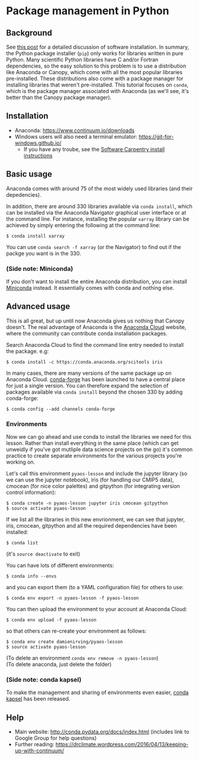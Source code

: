 # Package management in Python

## Background

See [this post](https://drclimate.wordpress.com/2014/10/30/software-installation-explained/)
for a detailed discussion of software installation. 
In summary, the Python package installer (`pip`) only works for libraries written in pure Python.
Many scientific Python libraries have C and/or Fortran dependencies,
so the easy solution to this problem is to use a distribution like Anaconda or Canopy, 
which come with all the most popular libraries pre-installed.
These distributions also come with a package manager for installing libraries that weren't pre-installed.
This tutorial focuses on `conda`, which is the package manager associated with Anaconda
(as we'll see, it's better than the Canopy package manager).

## Installation

* Anaconda: https://www.continuum.io/downloads
* Windows users will also need a terminal emulator: https://git-for-windows.github.io/
  * If you have any troube, see the [Software Carpentry install instructions](https://swcarpentry.github.io/workshop-template/) 

## Basic usage

Anaconda comes with around 75 of the most widely used libraries (and their depedencies).

In addition, there are around 330 libraries available via `conda install`,
which can be installed via the Anaconda Navigator graphical user interface or at the command line.
For instance, installing the popular `xarray` library can be achieved
by simply entering the following at the command line:  
```
$ conda install xarray
```
You can use `conda search -f xarray` (or the Navigator) to find out if the packge you want is in the 330.

### (Side note: Miniconda)

If you don't want to install the entire Anaconda distribution,
you can install [Miniconda](http://conda.pydata.org/miniconda.html) instead.
It essentially comes with conda and nothing else.


## Advanced usage

This is all great, but up until now Anaconda gives us nothing that Canopy doesn't.
The real advantage of Anaconda is the [Anaconda Cloud](https://anaconda.org) website,
where the community can contribute conda installation packages.

Search Anaconda Cloud to find the command line entry needed to install the package. e.g:
```
$ conda install -c https://conda.anaconda.org/scitools iris
```

In many cases, there are many versions of the same package up on Anaconda Cloud.
[conda-forge](https://conda-forge.github.io/) has been launched to have a central place for just a single version.
You can therefore expand the selection of packages available via `conda install` beyond the chosen 330 by adding conda-forge:
```
$ conda config --add channels conda-forge
```

### Environments

Now we can go ahead and use conda to install the libraries we need for this lesson.
Rather than install everything in the same place
(which can get unweidly if you've got mutliple data science projects on the go)
it's common practice to create separate environments
for the various projects you're working on. 

Let's call this environment `pyaos-lesson`
and include the jupyter library (so we can use the jupyter notebook),
iris (for handling our CMIP5 data),
cmocean (for nice color palettes) and 
gitpython (for integrating version control information):

```
$ conda create -n pyaos-lesson jupyter iris cmocean gitpython
$ source activate pyaos-lesson
```
If we list all the libraries in this new envrionment,
we can see that jupyter, iris, cmocean, gitpython
and all the required dependencies have been installed:

```
$ conda list
```

(it's `source deactivate` to exit)

You can have lots of different environments:

```
$ conda info --envs
```

and you can export them (to a YAML configuration file) for others to use:

```
$ conda env export -n pyaos-lesson -f pyaos-lesson
```

You can then upload the environment to your account at Anaconda Cloud:

```
$ conda env upload -f pyaos-lesson
```

so that others can re-create your environment as follows:

```
$ conda env create damienirving/pyaos-lesson
$ source activate pyaos-lesson
```

(To delete an environment `conda env remove -n pyaos-lesson`)  
(To delete anaconda, just delete the folder)


### (Side note: conda kapsel)

To make the management and sharing of environments even easier, [conda kapsel](https://www.continuum.io/blog/developer-blog/automate-your-readme-conda-kapsel-beta-1) has been released.


## Help

* Main website: http://conda.pydata.org/docs/index.html (includes link to Google Group for help questions)  
* Further reading: https://drclimate.wordpress.com/2016/04/13/keeping-up-with-continuum/
